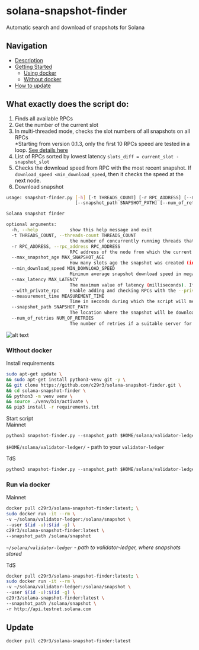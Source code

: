 # solana-snapshot-finder
Automatic search and download of snapshots for Solana  

## Navigation  

* [Description](#what-exactly-does-the-script-do)
* [Getting Started]()
    - [Using docker](#run-via-docker)  
    - [Without docker](#without-docker)  
* [How to update](#update)

## What exactly does the script do:  
1. Finds all available RPCs  
2. Get the number of the current slot  
3. In multi-threaded mode, checks the slot numbers of all snapshots on all RPCs  
*Starting from version 0.1.3, only the first 10 RPCs speed are tested in a loop. [See details here](https://github.com/c29r3/solana-snapshot-finder/releases/tag/0.1.3)
5. List of RPCs sorted by lowest latency
`slots_diff = current_slot - snapshot_slot`
5. Checks the download speed from RPC with the most recent snapshot. If `download_speed <min_download_speed`, then it checks the speed at the next node.  
6. Download snapshot  
```bash
usage: snapshot-finder.py [-h] [-t THREADS_COUNT] [-r RPC_ADDRESS] [--max_snapshot_age MAX_SNAPSHOT_AGE] [--min_download_speed MIN_DOWNLOAD_SPEED] [--max_latency MAX_LATENCY] [--with_private_rpc] [--measurement_time MEASUREMENT_TIME]
                          [--snapshot_path SNAPSHOT_PATH] [--num_of_retries NUM_OF_RETRIES]

Solana snapshot finder

optional arguments:
  -h, --help            show this help message and exit
  -t THREADS_COUNT, --threads-count THREADS_COUNT
                        the number of concurrently running threads that check snapshots for rpc nodes
  -r RPC_ADDRESS, --rpc_address RPC_ADDRESS
                        RPC address of the node from which the current slot number will be taken https://api.mainnet-beta.solana.com
  --max_snapshot_age MAX_SNAPSHOT_AGE
                        How many slots ago the snapshot was created (in slots)
  --min_download_speed MIN_DOWNLOAD_SPEED
                        Minimum average snapshot download speed in megabytes
  --max_latency MAX_LATENCY
                        The maximum value of latency (milliseconds). If latency > max_latency --> skip
  --with_private_rpc    Enable adding and checking RPCs with the --private-rpc option.This slow down checking and searching but potentially increases the number of RPCs from which snapshots can be downloaded.
  --measurement_time MEASUREMENT_TIME
                        Time in seconds during which the script will measure the download speed
  --snapshot_path SNAPSHOT_PATH
                        The location where the snapshot will be downloaded (absolute path). Example: /home/ubuntu/solana/validator-ledger
  --num_of_retries NUM_OF_RETRIES
                        The number of retries if a suitable server for downloading the snapshot was not found
```
![alt text](https://raw.githubusercontent.com/c29r3/solana-snapshot-finder/aec9a59a7517a5049fa702675bdc8c770acbef99/2021-07-23_22-38.png?raw=true)

### Without docker   
Install requirements  
```bash
sudo apt-get update \
&& sudo apt-get install python3-venv git -y \
&& git clone https://github.com/c29r3/solana-snapshot-finder.git \
&& cd solana-snapshot-finder \
&& python3 -m venv venv \
&& source ./venv/bin/activate \
&& pip3 install -r requirements.txt
```

Start script  
Mainnet  
```python
python3 snapshot-finder.py --snapshot_path $HOME/solana/validator-ledger
``` 
`$HOME/solana/validator-ledger/` - path to your `validator-ledger`

TdS  
```python
python3 snapshot-finder.py --snapshot_path $HOME/solana/validator-ledger -r http://api.testnet.solana.com
``` 

### Run via docker  
Mainnet  
```bash
docker pull c29r3/solana-snapshot-finder:latest; \
sudo docker run -it --rm \
-v ~/solana/validator-ledger:/solana/snapshot \
--user $(id -u):$(id -g) \
c29r3/solana-snapshot-finder:latest \
--snapshot_path /solana/snapshot
```
*`~/solana/validator-ledger` - path to validator-ledger, where snapshots stored*

TdS  
```bash
docker pull c29r3/solana-snapshot-finder:latest; \
sudo docker run -it --rm \
-v ~/solana/validator-ledger:/solana/snapshot \
--user $(id -u):$(id -g) \
c29r3/solana-snapshot-finder:latest \
--snapshot_path /solana/snapshot \
-r http://api.testnet.solana.com
```

## Update  
`docker pull c29r3/solana-snapshot-finder:latest`
